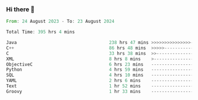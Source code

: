 ### Hi there 👋

<!--
**luoxuanzao/luoxuanzao** is a ✨ _special_ ✨ repository because its `README.md` (this file) appears on your GitHub profile.

Here are some ideas to get you started:

- 🔭 I’m currently working on ...
- 🌱 I’m currently learning ...
- 👯 I’m looking to collaborate on ...
- 🤔 I’m looking for help with ...
- 💬 Ask me about ...
- 📫 How to reach me: ...
- 😄 Pronouns: ...
- ⚡ Fun fact: ...
-->

<!--START_SECTION:waka-->

```rust
From: 24 August 2023 - To: 23 August 2024

Total Time: 395 hrs 4 mins

Java                                   238 hrs 47 mins >>>>>>>>>>>>>>>----------   60.42 %
C++                                    86 hrs 48 mins  >>>>>--------------------   21.97 %
C                                      33 hrs 38 mins  >>-----------------------   08.51 %
XML                                    8 hrs 8 mins    >------------------------   02.06 %
ObjectiveC                             6 hrs 23 mins   -------------------------   01.62 %
Python                                 4 hrs 59 mins   -------------------------   01.26 %
SQL                                    4 hrs 10 mins   -------------------------   01.05 %
YAML                                   2 hrs 6 mins    -------------------------   00.53 %
Text                                   1 hr 52 mins    -------------------------   00.48 %
Groovy                                 1 hr 33 mins    -------------------------   00.40 %
```

<!--END_SECTION:waka-->